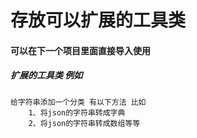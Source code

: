 # 存放可以扩展的工具类
#### 可以在下一个项目里面直接导入使用
##### 扩展的工具类 例如
    给字符串添加一个分类 有以下方法 比如
        1、将json的字符串转成字典
        2、将json的字符串转成数组等等
    

